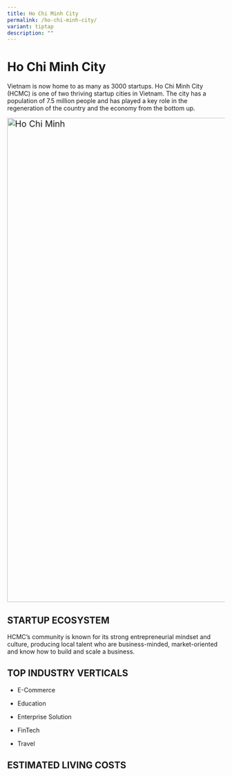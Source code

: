 ```yaml
---
title: Ho Chi Minh City
permalink: /ho-chi-minh-city/
variant: tiptap
description: ""
---
```

<h1><strong>Ho Chi Minh City</strong></h1>
<p>Vietnam is now home to as many as 3000 startups. Ho Chi Minh City (HCMC)
is one of two thriving startup cities in Vietnam. The city has a population
of 7.5 million people and has played a key role in the regeneration of
the country and the economy from the bottom up.</p>
<div class="isomer-image-wrapper">
<img style="box-sizing: border-box; height: auto; max-width: 100%; margin: 0px; padding: 0px; border: medium; outline: 0px; font-size: 20px; font-family: inherit; vertical-align: middle; border-radius: 0px; box-shadow: none; display: inline-block; width: 1120px;" height="673" width="1111" alt="Ho Chi Minh" src="https://geip.wpenginepowered.com/wp-content/uploads/2019/09/ho-chi-minh.jpg">
</div>
<h2><strong>STARTUP ECOSYSTEM</strong></h2>
<p>HCMC’s community is known for its strong entrepreneurial mindset and culture,
producing local talent who are business-minded, market-oriented and know
how to build and scale a business.</p>
<h2><strong>TOP INDUSTRY VERTICALS</strong></h2>
<p></p>
<ul data-tight="true" class="tight">
<li>
<p>E-Commerce</p>
</li>
<li>
<p>Education</p>
</li>
<li>
<p>Enterprise Solution</p>
</li>
<li>
<p>FinTech</p>
</li>
<li>
<p>Travel</p>
</li>
</ul>
<p></p>
<h2><strong>ESTIMATED LIVING COSTS​</strong></h2>
<p></p>